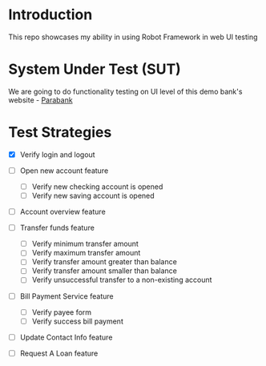 # Introduction

This repo showcases my ability in using Robot Framework in web UI testing

# System Under Test (SUT)

We are going to do functionality testing on UI level of this demo bank's website - [Parabank](https://parabank.parasoft.com/parabank/index.htm)

# Test Strategies
- [x] Verify login and logout
- [ ] Open new account feature
  - [ ] Verify new checking account is opened
  - [ ] Verify new saving account is opened
- [ ] Account overview feature
- [ ] Transfer funds feature
  - [ ] Verify minimum transfer amount
  - [ ] Verify maximum transfer amount
  - [ ] Verify transfer amount greater than balance
  - [ ] Verify transfer amount smaller than balance
  - [ ] Verify unsuccessful transfer to a non-existing account
- [ ] Bill Payment Service feature
  - [ ] Verify payee form
  - [ ] Verify success bill payment
- [ ] Update Contact Info feature
- [ ] Request A Loan feature

